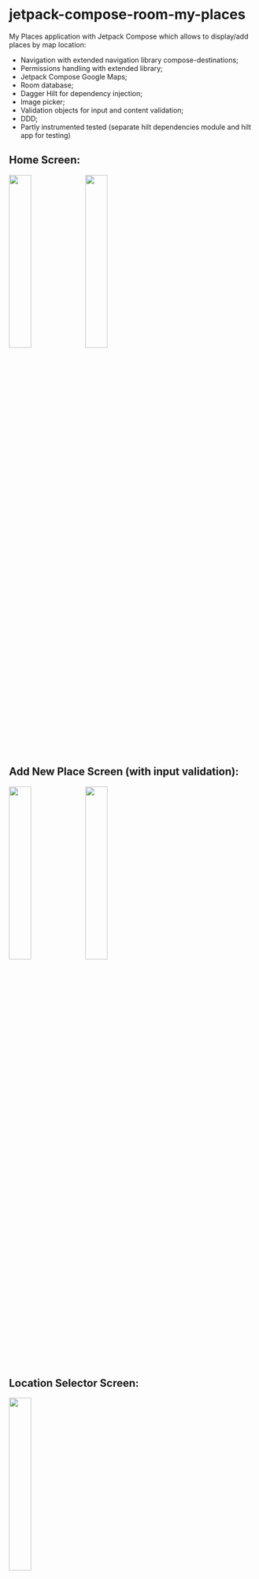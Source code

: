 # jetpack-compose-room-my-places
My Places application with Jetpack Compose which allows to display/add places by map location:

- Navigation with extended navigation library compose-destinations;
- Permissions handling with extended library;
- Jetpack Compose Google Maps;
- Room database;
- Dagger Hilt for dependency injection;
- Image picker;
- Validation objects for input and content validation;
- DDD;
- Partly instrumented tested (separate hilt dependencies module and hilt app for testing)

## Home Screen:
<div style="display: inline;">
  <img src="https://user-images.githubusercontent.com/43965340/165063790-c16297f9-0792-42c3-8d3a-b08ccfe87cf2.png" width="30%" height="30%"/>
  <img src="https://user-images.githubusercontent.com/43965340/165063918-96dce048-93f0-423d-863e-869a0a375aae.png" width="30%" height="30%"/>
</div>

## Add New Place Screen (with input validation):
<div style="display: inline;">
  <img src="https://user-images.githubusercontent.com/43965340/165064013-314ae38c-4927-4287-902c-d47eb026339d.png" width="30%" height="30%"/>
  <img src="https://user-images.githubusercontent.com/43965340/165064062-14dd24d4-0c1d-4269-ab93-9584fbe1b30f.png" width="30%" height="30%"/>
</div>

## Location Selector Screen:
<img src="https://user-images.githubusercontent.com/43965340/165064335-9d5bade3-e292-4ebd-94b1-94ee2101c0f0.png" width="30%" height="30%"/>

